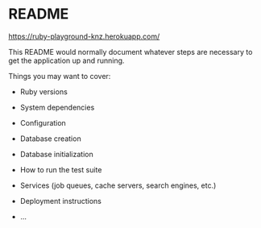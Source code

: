 # README

https://ruby-playground-knz.herokuapp.com/

This README would normally document whatever steps are necessary to get the
application up and running.

Things you may want to cover:

- Ruby versions

- System dependencies

- Configuration

- Database creation

- Database initialization

- How to run the test suite

- Services (job queues, cache servers, search engines, etc.)

- Deployment instructions

- ...
